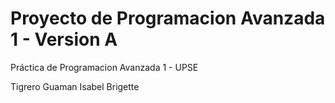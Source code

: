 # Proyecto de Programacion Avanzada 1 - Version A 
Práctica de Programacion Avanzada 1 - UPSE


Tigrero Guaman Isabel Brigette